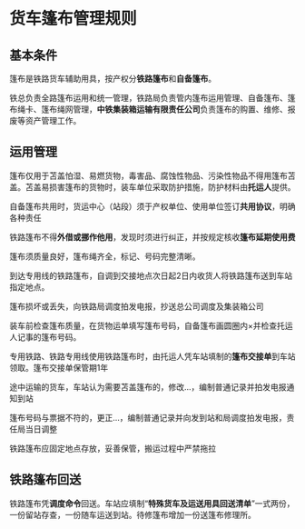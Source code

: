 # 货车篷布管理规则

## 基本条件

篷布是铁路货车辅助用具，按产权分**铁路篷布**和**自备篷布**。

铁总负责全路篷布运用和统一管理，铁路局负责管内篷布运用管理、自备篷布、篷布绳卡、篷布绳网管理，**中铁集装箱运输有限责任公司**负责篷布的购置、维修、报废等资产管理工作。

## 运用管理

篷布仅用于苫盖怕湿、易燃货物，毒害品、腐蚀性物品、污染性物品不得用篷布苫盖。苫盖易损害篷布的货物时，装车单位采取防护措施，防护材料由**托运人**提供。

自备篷布共用时，货运中心（站段）须于产权单位、使用单位签订**共用协议**，明确各种责任

铁路篷布不得**外借或挪作他用**，发现时须进行纠正，并按规定核收**篷布延期使用费**

篷布须质量良好，篷布绳齐全，标记、号码完整清晰。

到达专用线的铁路篷布，自调到交接地点次日起2日内收货人将铁路篷布送到车站指定地点。

篷布损坏或丢失，向铁路局调度拍发电报，抄送总公司调度及集装箱公司

装车前检查篷布质量，在货物运单填写篷布号码，自备篷布画圆圈内×并检查托运人记事的篷布号码。

专用铁路、铁路专用线使用铁路篷布时，由托运人凭车站填制的**篷布交接单**到车站领取。篷布交接单保管期1年

途中运输的货车，车站认为需要苫盖篷布的，修改...，编制普通记录并拍发电报通知到站

篷布号码与票据不符的，更正...，编制普通记录并向发到站和局调度拍发电报，责任局当日调整

铁路篷布应固定地点存放，妥善保管，搬运过程中严禁拖拉

## 铁路篷布回送

铁路篷布凭**调度命令**回送。车站应填制“**特殊货车及运送用具回送清单**”一式两份，一份留站存查，一份随车运送到站。待修篷布增加一份送篷布修理所。


